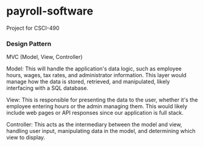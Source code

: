 # payroll-software
Project for CSCI-490

### Design Pattern
MVC (Model, View, Controller)

Model: This will handle the application's data logic, such as employee hours, wages, tax rates, and administrator information. This layer would manage how the data is stored, retrieved, and manipulated, likely interfacing with a SQL database.

View: This is responsible for presenting the data to the user, whether it's the employee entering hours or the admin managing them. This would likely include web pages or API responses since our application is full stack.

Controller: This acts as the intermediary between the model and view, handling user input, manipulating data in the model, and determining which view to display.
